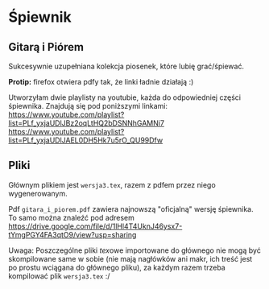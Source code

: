 # Śpiewnik 
## Gitarą i Piórem 

Sukcesywnie uzupełniana kolekcja piosenek, które lubię grać/śpiewać. 

**Protip:** firefox otwiera pdfy tak, że linki ładnie działają :)


Utworzyłam dwie playlisty na youtubie, każda do odpowiedniej części śpiewnika. Znajdują się pod poniższymi linkami:\
https://www.youtube.com/playlist?list=PLf_yxjaUDlJBz2oqLtHQ2bDSNNhGAMNi7 \
https://www.youtube.com/playlist?list=PLf_yxjaUDlJAEL0DH5Hk7u5rO_QU99Dfw

## Pliki
Głównym plikiem jest `wersja3.tex`, razem z pdfem przez niego wygenerowanym.

Pdf `gitara_i_piorem.pdf` zawiera najnowszą "oficjalną" wersję śpiewnika. To samo można znaleźć pod adresem 
https://drive.google.com/file/d/1lHl4T4UknJ46ysx7-tYmgPGY4FA3qtO9/view?usp=sharing

Uwaga: Poszczególne pliki *tex*owe importowane do głównego nie mogą być skompilowane same w sobie (nie mają nagłówków ani makr, ich treść jest po prostu wciągana do głównego pliku), za każdym razem trzeba kompilować plik `wersja3.tex` :/

